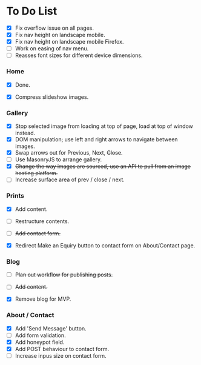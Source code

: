 # To Do List

- [x] Fix overflow issue on all pages.
- [x] Fix nav height on landscape mobile.
- [x] Fix nav height on landscape mobile Firefox.
- [ ] Work on easing of nav menu.
- [ ] Reasses font sizes for different device dimensions.

### Home

- [x] Done.
- [x] Compress slideshow images.
 

### Gallery

- [x] Stop selected image from loading at top of page, load at top of window instead.
- [x] DOM manipulation; use left and right arrows to navigate between images.
- [x] Swap arrows out for Previous, Next, ~~Close~~.
- [ ] Use MasonryJS to arrange gallery.
- [x] ~~Change the way images are sourced, use an API to pull from an image hosting platform.~~
- [ ] Increase surface area of prev / close / next.

### Prints

- [x] Add content.
- [ ] Restructure contents.
- [ ] ~~Add contact form.~~
- [x] Redirect Make an Equiry button to contact form on About/Contact page.


### Blog

- [ ] ~~Plan out workflow for publishing posts.~~
- [ ] ~~Add content.~~
- [x] Remove blog for MVP.


### About / Contact

- [x] Add 'Send Message' button.
- [ ] Add form validation.
- [x] Add honeypot field.
- [x] Add POST behaviour to contact form.
- [ ] Increase inpus size on contact form.